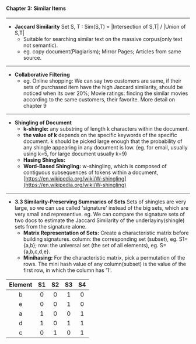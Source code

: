 #### Chapter 3: Similar Items

------------

- **Jaccard Similarity**
	Set S, T :  Sim(S,T) = |Intersection of S,T| / |Union of S,T|  
	- Suitable for searching similar text on the massive corpus(only text not semantic). 
	- eg. copy document(Plagiarism); Mirror Pages; Articles from same source.

------------

- **Collaborative Filtering**  
	- eg. Online shopping: We can say two customers are same, if their sets of purchased item have the high Jaccard similarity, should be noticed when its over 20%;
	Movie ratings: finding the similar movies according to the same customers, their favorite.
More detail on chapter 9

------------

- **Shingling of Document**  
	- **k-shingle:** any substring of length k characters within the document.
	- **the value of k** depends on the specific keywords of the specific document. k should be picked large enough that the probability of any shingle appearing in any document is low. (eg. for email, usually using k=5, for large document usually k=9)
	- **Hasing Shingles:**
	- **Word-Based Shingling:** w-shingling, which is composed of contiguous subsequences of tokens within a document, [https://en.wikipedia.org/wiki/W-shingling](https://en.wikipedia.org/wiki/W-shingling)

------------
- **3.3 Similarity-Preserving Summaries of Sets**
	Sets of shingles are very large, so we can use called 'signature' instead of the big sets, which are very small and representive. eg. We can compare the signature sets of two docs to estimate the Jaccard Similarity of the underlayiny(shingle) sets from the signature alone.
	- **Matrix Representation of Sets:** Create a characteristic matrix before building signatures. 
	column: the corresponding set (subset), eg. S1={a,b}; 
	row: the universal set (the set of all elements), eg. S={a,b,c,d,e}.
	- **Minihasing:** For the characteristic matrix, pick a permutation of the rows. The mini hash value of any column(subset) is the value of the first row, in which the column has '1'.

<center>

| Element  |  S1 |S2 |S3 |S4   |
| :------------: | :------------: | :------------: | :------------: | :------------: |
|  b |  0 |  0 |  1 |  0 |
|  e |  0 |  0 |  1 |  0 |
|  a |  1 |  0 |  0 |  1 |
|  d |  1 |  0 |  1 |  1 |
|  c |  0 |  1 |  0 |  1 |

</center>

